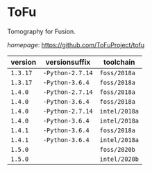 # ToFu

Tomography for Fusion.

*homepage*: <https://github.com/ToFuProject/tofu>

version | versionsuffix | toolchain
--------|---------------|----------
``1.3.17`` | ``-Python-2.7.14`` | ``foss/2018a``
``1.3.17`` | ``-Python-3.6.4`` | ``foss/2018a``
``1.4.0`` | ``-Python-2.7.14`` | ``foss/2018a``
``1.4.0`` | ``-Python-3.6.4`` | ``foss/2018a``
``1.4.0`` | ``-Python-2.7.14`` | ``intel/2018a``
``1.4.0`` | ``-Python-3.6.4`` | ``intel/2018a``
``1.4.1`` | ``-Python-3.6.4`` | ``foss/2018a``
``1.4.1`` | ``-Python-3.6.4`` | ``intel/2018a``
``1.5.0`` |  | ``foss/2020b``
``1.5.0`` |  | ``intel/2020b``
